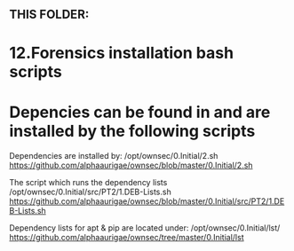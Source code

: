 ## THIS FOLDER: 
# 12.Forensics installation bash scripts
# Depencies can be found in and are installed by the following scripts

Dependencies are installed by:
/opt/ownsec/0.Initial/2.sh
https://github.com/alphaaurigae/ownsec/blob/master/0.Initial/2.sh

The script which runs the dependency lists
/opt/ownsec/0.Initial/src/PT2/1.DEB-Lists.sh
https://github.com/alphaaurigae/ownsec/blob/master/0.Initial/src/PT2/1.DEB-Lists.sh

Dependency lists for apt & pip are located under:
/opt/ownsec/0.Initial/lst/
https://github.com/alphaaurigae/ownsec/tree/master/0.Initial/lst

